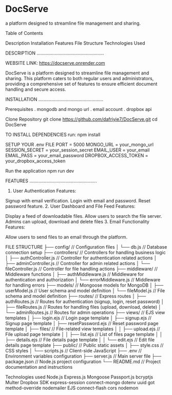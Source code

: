 # DocServe

a platform designed to streamline file management and sharing.

Table of Contents

Description
Installation
Features
File Structure
Technologies Used

DESCRIPTION
....................................................

WEBSITE LINK: <https://docserve.onrender.com>

DocServe is a platform designed to streamline file management and sharing. This platform caters to both regular users and administrators, providing a comprehensive set of features to ensure efficient document handling and secure access.

INSTALLATION
..................................................

Prerequisites
. mongodb and mongo url
. email account
. dropbox api

Clone Repository
git clone <https://github.com/dafriyie7/DocServe.git>
cd DocServe

TO INSTALL DEPENDENCIES
run: npm install

SETUP YOUR .env FILE
PORT = 5000
MONGO_URL = your_mongo_url
SESSION_SECRET = your_session_secret
EMAIL_USER = your_email
EMAIL_PASS = your_email_password
DROPBOX_ACCESS_TOKEN = your_dropbox_access_token

Run the application
npm run dev

FEATURES
....................................................

1. User Authentication
Features:

Signup with email verification.
Login with email and password.
Reset password feature.
2. User Dashboard and File Feed
Features:

Display a feed of downloadable files.
Allow users to search the file server.
Admins can upload, download and delete files
3. Email Functionality
Features:

Allow users to send files to an email through the platform.

FILE STRUCTURE
├── config/                     // Configuration files
│   └── db.js                   // Database connection setup
├── controllers/                // Controllers for handling business logic
│   ├── authController.js       // Controller for authentication related actions
│   ├── adminController.js      // Controller for admin related actions
│   └── fileController.js       // Controller for file handling actions
├── middleware/                 // Middleware functions
│   ├── authMiddleware.js       // Middleware for authentication and authorization
│   └── errorMiddleware.js      // Middleware for handling errors
├── models/                     // Mongoose models for MongoDB
│   ├── userModel.js            // User schema and model definition
│   └── fileModel.js            // File schema and model definition
├── routes/                     // Express routes
│   ├── authRoutes.js           // Routes for authentication (signup, login, reset password)
│   ├── fileRoutes.js           // Routes for handling files (upload, download, delete)
│   └── adminRoutes.js          // Routes for admin operations
├── views/                      // EJS view templates
│   ├── login.ejs               // Login page template
│   ├── signup.ejs              // Signup page template
│   ├── resetPassword.ejs       // Reset password page template
│   ├── files/                  // File-related view templates
│   │   ├── upload.ejs          // File upload page template
│   │   ├── list.ejs            // List of files page template
│   │   ├── details.ejs         // File details page template
│   │   └── edit.ejs            // Edit file details page template
├── public/                     // Public static assets
│   ├── style.css               // CSS styles
│   └── scripts.js              // Client-side JavaScript
├── .env                        // Environment variables configuration
├── server.js                   // Main server file
├── package.json                // Node.js project configuration
└── README.md                   // Project documentation and instructions

Technologies used
Node.js
Express.js
Mongoose
Passport.js
bcryptjs
Multer
Dropbox SDK
express-session
connect-mongo
dotenv
uuid
got
method-override
nodemailer
EJS
connect-flash
cors
nodemon
